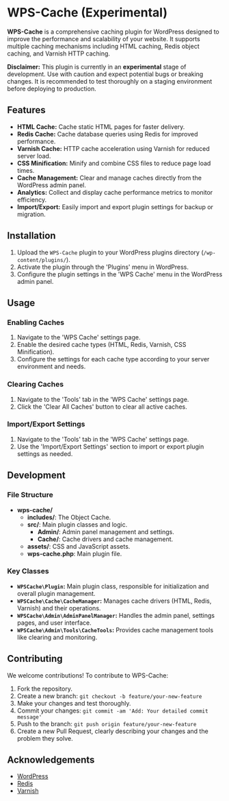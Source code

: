# WPS-Cache (Experimental)

**WPS-Cache** is a comprehensive caching plugin for WordPress designed to improve the performance and scalability of your website. It supports multiple caching mechanisms including HTML caching, Redis object caching, and Varnish HTTP caching.

**Disclaimer:** This plugin is currently in an **experimental** stage of development. Use with caution and expect potential bugs or breaking changes. It is recommended to test thoroughly on a staging environment before deploying to production.

## Features

- **HTML Cache:** Cache static HTML pages for faster delivery.
- **Redis Cache:** Cache database queries using Redis for improved performance.
- **Varnish Cache:** HTTP cache acceleration using Varnish for reduced server load.
- **CSS Minification:** Minify and combine CSS files to reduce page load times.
- **Cache Management:** Clear and manage caches directly from the WordPress admin panel.
- **Analytics:** Collect and display cache performance metrics to monitor efficiency.
- **Import/Export:** Easily import and export plugin settings for backup or migration.

## Installation

1. Upload the `WPS-Cache` plugin to your WordPress plugins directory (`/wp-content/plugins/`).
2. Activate the plugin through the 'Plugins' menu in WordPress.
3. Configure the plugin settings in the 'WPS Cache' menu in the WordPress admin panel.

## Usage

### Enabling Caches

1. Navigate to the 'WPS Cache' settings page.
2. Enable the desired cache types (HTML, Redis, Varnish, CSS Minification).
3. Configure the settings for each cache type according to your server environment and needs.

### Clearing Caches

1. Navigate to the 'Tools' tab in the 'WPS Cache' settings page.
2. Click the 'Clear All Caches' button to clear all active caches.

### Import/Export Settings

1. Navigate to the 'Tools' tab in the 'WPS Cache' settings page.
2. Use the 'Import/Export Settings' section to import or export plugin settings as needed.

## Development

### File Structure

- **wps-cache/**
  - **includes/**: The Object Cache.
  - **src/**: Main plugin classes and logic.
    - **Admin/**: Admin panel management and settings.
    - **Cache/**: Cache drivers and cache management.
  - **assets/**: CSS and JavaScript assets.
  - **wps-cache.php**: Main plugin file.

### Key Classes

- **`WPSCache\Plugin`:** Main plugin class, responsible for initialization and overall plugin management.
- **`WPSCache\Cache\CacheManager`:** Manages cache drivers (HTML, Redis, Varnish) and their operations.
- **`WPSCache\Admin\AdminPanelManager`:** Handles the admin panel, settings pages, and user interface.
- **`WPSCache\Admin\Tools\CacheTools`:** Provides cache management tools like clearing and monitoring.

## Contributing

We welcome contributions! To contribute to WPS-Cache:

1. Fork the repository.
2. Create a new branch: `git checkout -b feature/your-new-feature`
3. Make your changes and test thoroughly.
4. Commit your changes: `git commit -am 'Add: Your detailed commit message'`
5. Push to the branch: `git push origin feature/your-new-feature`
6. Create a new Pull Request, clearly describing your changes and the problem they solve.

## Acknowledgements

- [WordPress](https://wordpress.org/)
- [Redis](https://redis.io/)
- [Varnish](https://varnish-cache.org/)
